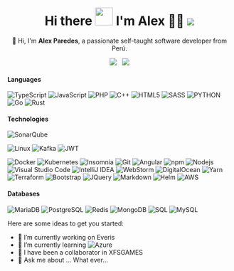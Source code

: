 <h1 align="center">
  Hi there <a href="#"><img src="https://media.giphy.com/media/hvRJCLFzcasrR4ia7z/giphy.gif" width="40px"/></a> I'm Alex 👨‍💻 <a href="#"><img src="https://badges.pufler.dev/visits/foovar/foovar"></a>
</h1>

<p align="center">
  📢 Hi, I'm <b>Alex Paredes</b>, a passionate self-taught software developer from Perú.
</p>

<p align="center">
  <a href="mailto:solothealex@gmail.com"><img src="https://img.shields.io/badge/Gmail-D14836?style=for-the-badge&logo=gmail&logoColor=white&link=mailto:solothealex@gmail.com"/></a>&nbsp;&nbsp;
  <a href="https://www.linkedin.com/in/xalexparedes"><img src="https://img.shields.io/badge/LinkedIn-0077B5?style=for-the-badge&logo=linkedin&logoColor=white&link=https://www.linkedin.com/in/xalexparedes"/></a>
</p>

#### Languages
<!-- ![CSharp](https://img.shields.io/badge/-CSharp-fff?&logo=c-sharp&logoColor=blue) -->
<!-- ![Java](https://img.shields.io/badge/-Java-007396?style=flat-square&logo=Java&logoColor=white) -->
<!-- ![CSS](https://img.shields.io/badge/-CSS-fff?&logo=CSS3&logoColor=blue) -->
![TypeScript](https://img.shields.io/badge/-TypeScript-007ACC?style=flat-square&logo=typescript&logoColor=white)
![JavaScript](https://img.shields.io/badge/-JavaScript-F7DF1E?style=flat-square&logo=JavaScript&logoColor=white)
![PHP](https://img.shields.io/badge/-PHP-fff?&logo=PHP)
![C++](https://img.shields.io/badge/-C++-fff?&logo=c%2b%2b&logoColor=00599C)
![HTML5](https://img.shields.io/badge/-HTML5-E34F26?style=flat-square&logo=html5&logoColor=white)
![SASS](https://img.shields.io/badge/-Sass-CC6699?style=flat-square&logo=sass&logoColor=white)
![PYTHON](https://img.shields.io/badge/-Python-3776AB?style=flat-square&logo=Python&logoColor=white)
![Go](https://img.shields.io/badge/-Go-45b8d8?style=flat-square&logo=Go&logoColor=white)
![Rust](https://img.shields.io/badge/-Rust-231F20?&logo=rust&logoColor=white)

#### Technologies
 ![SonarQube](https://img.shields.io/badge/-SonarQube-4E9BCD?style=flat-square&logo=SonarQube&logoColor=white)
 <!-- <img alt="Grafana" src="https://img.shields.io/badge/-Grafana-F46800?style=flat-square&logo=Grafana&logoColor=white" /> -->
  ![Linux](https://img.shields.io/badge/-Linux-FCC624?style=flat-square&logo=Linux&logoColor=white)
  ![Kafka](https://img.shields.io/badge/-Kafka-231F20?style=flat-square&logo=Apache+Kafka&logoColor=white)
  ![JWT](https://img.shields.io/badge/-JWT-000000?style=flat-square&logo=JSON+Web+Tokens&logoColor=white)
  <!-- ![React](https://img.shields.io/badge/-React-45b8d8?style=flat-square&logo=react&logoColor=white) -->
  ![Docker](https://img.shields.io/badge/-Docker-46a2f1?style=flat-square&logo=docker&logoColor=white)
  ![Kubernetes](https://img.shields.io/badge/-Kubernetes-2C8EBB?style=flat-square&logo=Kubernetes&logoColor=white)
  ![Insomnia](https://img.shields.io/badge/-Insomnia-5849BE?style=flat-square&logo=insomnia&logoColor=white)
  ![Git](https://img.shields.io/badge/-Git-F05032?style=flat-square&logo=git&logoColor=white)
  ![Angular](https://img.shields.io/badge/-Angular-DD0031?style=flat-square&logo=angular&logoColor=white)
  ![npm](https://img.shields.io/badge/-NPM-CB3837?style=flat-square&logo=npm&logoColor=white)
  ![Nodejs](https://img.shields.io/badge/-Nodejs-43853d?style=flat-square&logo=Node.js&logoColor=white)
  ![Visual Studio Code](https://img.shields.io/badge/-Visual_Studio_Code-007ACC?style=flat-square&logo=Visual+Studio+Code&logoColor=white)
  ![IntelliJ IDEA](https://img.shields.io/badge/-IntelliJ_IDEA-000000?style=flat-square&logo=IntelliJ+IDEA&logoColor=white)
  ![WebStorm](https://img.shields.io/badge/-WebStorm-000000?style=flat-square&logo=WebStorm&logoColor=white)
  ![DigitalOcean](https://img.shields.io/badge/-DigitalOcean-0080FF?style=flat-square&logo=DigitalOcean&logoColor=white)
  ![Yarn](https://img.shields.io/badge/-Yarn-2C8EBB?style=flat-square&logo=Yarn&logoColor=white)
  ![Terraform](https://img.shields.io/badge/-Terraform-623ce4?style=flat-square&logo=Terraform&logoColor=white)
  ![Bootstrap](https://img.shields.io/badge/-Bootstrap-fff?style=flat&logo=bootstrap&logoColor=563D7C)
  ![JQuery](https://img.shields.io/badge/-JQuery-fff?style=flat&logo=jquery&logoColor=blue)
  ![Markdown](https://img.shields.io/badge/-Markdown-fff?style=flat&logo=markdown&logoColor=black)
  ![Helm](https://img.shields.io/badge/-Helm-fff?style=flat&logo=helm&logoColor=blue)
  ![AWS](https://img.shields.io/badge/-Aws-ff9900?style=flat-square&logo=Amazon&logoColor=black")
  
#### Databases
  ![MariaDB](https://img.shields.io/badge/-MariaDB-003545?style=flat-square&logo=MariaDB&logoColor=white)
  ![PostgreSQL](https://img.shields.io/badge/-PostgreSQL-336791?style=flat-square&logo=PostgreSQL&logoColor=white)
  ![Redis](https://img.shields.io/badge/-Redis-DC382D?style=flat-square&logo=Redis&logoColor=white)
  ![MongoDB](https://img.shields.io/badge/-MongoDB-13aa52?style=flat-square&logo=mongodb&logoColor=white)
  ![SQL](https://img.shields.io/badge/-SQL-fff?style=flat&logo=Microsoft-SQL-Server&logoColor=blue)
  ![MySQL](https://img.shields.io/badge/-MySQL-fff?style=flat&logo=mysql)
  
<!-- ### Hi there 👋 -->

<!--
**Foovar/foovar** is a ✨ _special_ ✨ repository because its `README.md` (this file) appears on your GitHub profile.
-->
Here are some ideas to get you started:

- 🔭 I’m currently working on Everis
- 🌱 I’m currently learning <img alt="Azure" src="https://img.shields.io/badge/-Azure-blue?style=flat-square&logo=Azure&logoColor=black" />
- 👯 I have been a collaborator in XFSGAMES
- 💬 Ask me about ... What ever...
<!-- 
- 🤔 I’m looking for help with ...
- 📫 How to reach me: ...
- 😄 Pronouns: ...
- ⚡ Fun fact: ...-->

